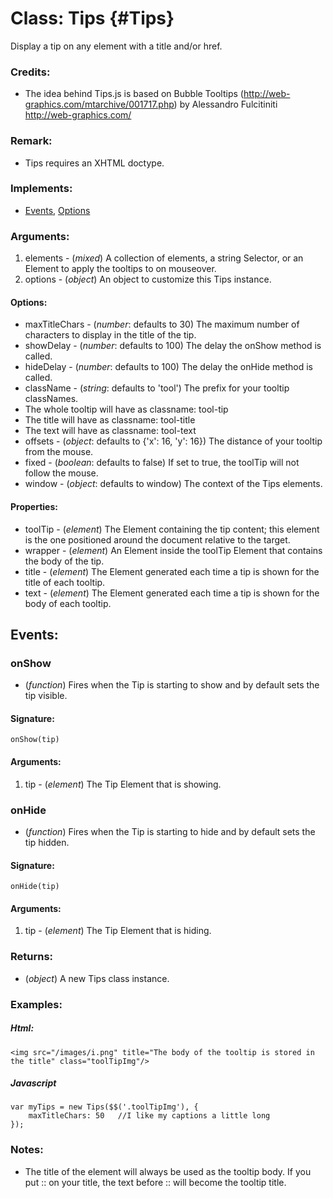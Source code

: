 Class: Tips {#Tips}
===================

Display a tip on any element with a title and/or href.

### Credits:

- The idea behind Tips.js is based on Bubble Tooltips (<http://web-graphics.com/mtarchive/001717.php>) by Alessandro Fulcitiniti <http://web-graphics.com/>

### Remark:

- Tips requires an XHTML doctype.

### Implements:

- [Events][], [Options][]

### Arguments:

1. elements - (*mixed*) A collection of elements, a string Selector, or an Element to apply the tooltips to on mouseover.
2. options  - (*object*) An object to customize this Tips instance.

#### Options:

* maxTitleChars - (*number*: defaults to 30) The maximum number of characters to display in the title of the tip.
* showDelay     - (*number*: defaults to 100) The delay the onShow method is called.
* hideDelay     - (*number*: defaults to 100) The delay the onHide method is called.
* className     - (*string*: defaults to 'tool') The prefix for your tooltip classNames.
 * The whole tooltip will have as classname: tool-tip
 * The title will have as classname: tool-title
 * The text will have as classname: tool-text
* offsets       - (*object*: defaults to {'x': 16, 'y': 16}) The distance of your tooltip from the mouse.
* fixed         - (*boolean*: defaults to false) If set to true, the toolTip will not follow the mouse.
* window        - (*object*: defaults to window) The context of the Tips elements.

#### Properties:

* toolTip - (*element*) The Element containing the tip content; this element is the one positioned around the document relative to the target.
* wrapper - (*element*) An Element inside the toolTip Element that contains the body of the tip.
* title   - (*element*) The Element generated each time a tip is shown for the title of each tooltip.
* text    - (*element*) The Element generated each time a tip is shown for the body of each tooltip.

## Events:

### onShow

* (*function*) Fires when the Tip is starting to show and by default sets the tip visible.

#### Signature:

	onShow(tip)

#### Arguments:

1. tip - (*element*) The Tip Element that is showing.

### onHide

* (*function*) Fires when the Tip is starting to hide and by default sets the tip hidden.

#### Signature:

	onHide(tip)

#### Arguments:

1. tip - (*element*) The Tip Element that is hiding.

### Returns:

* (*object*) A new Tips class instance.

### Examples:

##### Html:

	<img src="/images/i.png" title="The body of the tooltip is stored in the title" class="toolTipImg"/>

##### Javascript

	var myTips = new Tips($$('.toolTipImg'), {
		maxTitleChars: 50	//I like my captions a little long
	});

### Notes:

- The title of the element will always be used as the tooltip body. If you put :: on your title, the text before :: will become the tooltip title.



[Events]: /Class/Class.Extras#Events
[Options]: /Class/Class.Extras#Options